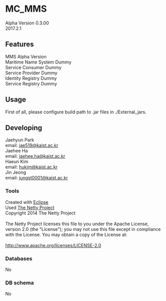 

# MC_MMS
Alpha Version 0.3.00 <br/>
2017.2.1<br/>


## Features
MMS Alpha Version<br/>
Maritime Name System Dummy<br/>
Service Consumer Dummy<br/>
Service Provider Dummy<br/>
Identity Registry Dummy<br/>
Service Registry Dummy<br/>


## Usage
First of all, please configure build path to .jar files in ./External_jars.<br/>


## Developing
Jaehyun Park<br/>
email: jae519@kaist.ac.kr<br/>
Jaehee Ha<br/>
email: jaehee.ha@kaist.ac.kr<br/>
Haeun Kim<br/>
email: hukim@kaist.ac.kr <br/>
Jin Jeong<br/>
email: jungst0001@kaist.ac.kr <br/>

### Tools
Created with [Eclipse](https://www.eclipse.org)<br/>
Used [The Netty Project](http://netty.io/)<br/>
Copyright 2014 The Netty Project<br/>
<br/>
The Netty Project licenses this file to you under the Apache License,<br/>
version 2.0 (the "License"); you may not use this file except in compliance<br/>
with the License. You may obtain a copy of the License at:<br/>
<br/>
  http://www.apache.org/licenses/LICENSE-2.0<br/>


### Databases
No<br/>

### DB schema
No<br/>
